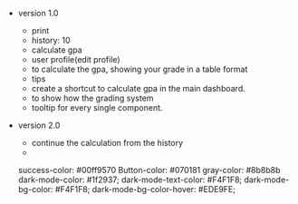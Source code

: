 * version 1.0
    - print
    - history: 10
    - calculate gpa
    - user profile(edit profile) 
    - to calculate the gpa, showing your grade in a table format
    - tips
    - create a shortcut to calculate gpa in the main dashboard.
    - to show how the grading system
    - tooltip for every single component.

* version 2.0
    - continue the calculation from the history
    - 
    success-color: #00ff9570
    Button-color: #070181
    gray-color: #8b8b8b
    dark-mode-color: #1f2937;
    dark-mode-text-color: #F4F1F8;
    dark-mode-bg-color: #F4F1F8;
    dark-mode-bg-color-hover: #EDE9FE;
